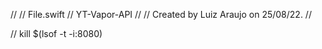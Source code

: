 //
//  File.swift
//  YT-Vapor-API
//
//  Created by Luiz Araujo on 25/08/22.
//


// kill $(lsof -t -i:8080)
